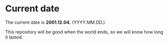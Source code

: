 # Current date

The current date is **2001.12.04.** (YYYY.MM.DD.)

This repository will be good when the world ends, so we will know how long it lasted.